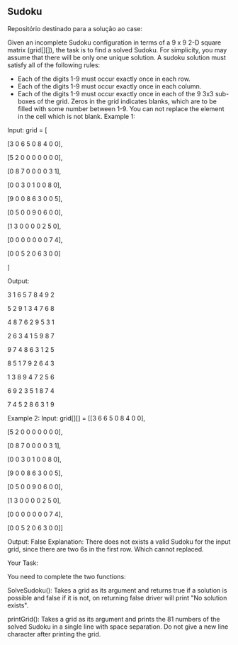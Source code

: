 ## Sudoku

Repositório destinado para a solução ao case:

Given an incomplete Sudoku configuration in terms of a 9 x 9 2-D square matrix (grid[][]), the task is to find a solved Sudoku. For simplicity, you may assume that there will be only one
unique solution. A sudoku solution must satisfy all of the following rules:
- Each of the digits 1-9 must occur exactly once in each row.
-  Each of the digits 1-9 must occur exactly once in each column.
-  Each of the digits 1-9 must occur exactly once in each of the 9 3x3 sub-boxes of the grid.
Zeros in the grid indicates blanks, which are to be filled with some number between 1-9. You can not replace the element in the cell which is not blank.
Example 1:

Input:
grid = [

[3 0 6 5 0 8 4 0 0],

[5 2 0 0 0 0 0 0 0],

[0 8 7 0 0 0 0 3 1],

[0 0 3 0 1 0 0 8 0],

[9 0 0 8 6 3 0 0 5],

[0 5 0 0 9 0 6 0 0],

[1 3 0 0 0 0 2 5 0],

[0 0 0 0 0 0 0 7 4],

[0 0 5 2 0 6 3 0 0]

]

Output:

3 1 6 5 7 8 4 9 2

5 2 9 1 3 4 7 6 8

4 8 7 6 2 9 5 3 1

2 6 3 4 1 5 9 8 7

9 7 4 8 6 3 1 2 5

8 5 1 7 9 2 6 4 3

1 3 8 9 4 7 2 5 6

6 9 2 3 5 1 8 7 4

7 4 5 2 8 6 3 1 9

Example 2:
Input:
grid[][] =
[[3 6 6 5 0 8 4 0 0],

[5 2 0 0 0 0 0 0 0],

[0 8 7 0 0 0 0 3 1],

[0 0 3 0 1 0 0 8 0],

[9 0 0 8 6 3 0 0 5],

[0 5 0 0 9 0 6 0 0],

[1 3 0 0 0 0 2 5 0],

[0 0 0 0 0 0 0 7 4],

[0 0 5 2 0 6 3 0 0]]

Output:
False
Explanation:
There does not exists a valid Sudoku for the input grid, since there are two 6s in the first row. Which cannot replaced.

Your Task:

You need to complete the two functions:

SolveSudoku(): Takes a grid as its argument and returns true if a solution is possible and false if it is not, on returning false driver will print "No solution exists".

printGrid(): Takes a grid as its argument and prints the 81 numbers of the solved Sudoku in a single line with space separation. Do not give a new line character after printing the grid.
